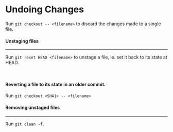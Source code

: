 
# Undoing Changes


Run `git checkout -- <filename>` to discard the changes made to a single file.


#### Unstaging files
---
Run `git reset HEAD <filename>` to unstage a file, ie. set it back to its state at HEAD.


<br>


#### Reverting a file to its state in an older commit.

Run `git checkout <SHA1> -- <filename>`



#### Removing unstaged files
---

Run `git clean -f`.
